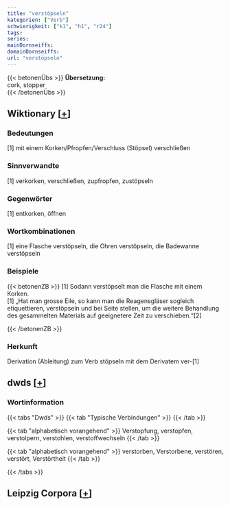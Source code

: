 ```yaml
---
title: "verstöpseln"
kategorien: ["Verb"]
schwierigkeit: ["k1", "h1", "r24"]
tags:
series:
mainDornseiffs:
domainDornseiffs:
url: "verstöpseln"
---
```


{{< betonenÜbs >}}
**Übersetzung:**  
cork, stopper  
{{< /betonenÜbs >}}

## Wiktionary [[+](https://de.wiktionary.org/wiki/verstöpseln)]

### Bedeutungen
[1] mit einem Korken/Pfropfen/Verschluss (Stöpsel) verschließen  

### Sinnverwandte
[1] verkorken, verschließen, zupfropfen, zustöpseln  

### Gegenwörter
[1] entkorken, öffnen  

### Wortkombinationen
[1] eine Flasche verstöpseln, die Ohren verstöpseln, die Badewanne verstöpseln  

### Beispiele
{{< betonenZB >}}
[1] Sodann verstöpselt man die Flasche mit einem Korken.  
[1] „Hat man grosse Eile, so kann man die Reagensgläser sogleich etiquettieren, verstöpseln und bei Seite stellen, um die weitere Behandlung des gesammelten Materials auf geeignetere Zeit zu verschieben.“[2]  

{{< /betonenZB >}}
### Herkunft
Derivation (Ableitung) zum Verb stöpseln mit dem Derivatem ver-[1]  



## dwds [[+](https://www.dwds.de/wb/verstöpseln)]

### Wortinformation
{{< tabs "Dwds" >}}
{{< tab "Typische Verbindungen" >}}
{{< /tab >}}

{{< tab "alphabetisch vorangehend" >}}
Verstopfung, verstopfen, verstolpern, verstohlen, verstoffwechseln
{{< /tab >}}

{{< tab "alphabetisch vorangehend" >}}
verstorben, Verstorbene, verstören, verstört, Verstörtheit
{{< /tab >}}

{{< /tabs >}}

## Leipzig Corpora [[+](https://corpora.uni-leipzig.de/en/res?word=verstöpseln&corpusId=deu_newscrawl-public_2018)]

